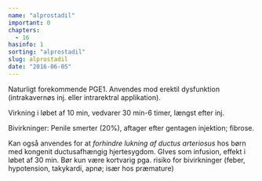 ```yaml
---
name: "alprostadil"
important: 0
chapters:  
  - 16
hasinfo: 1
sorting: "alprostadil"
slug: alprostadil
date: "2016-06-05"
---
```


Naturligt forekommende PGE1. Anvendes mod erektil dysfunktion (intrakavernøs inj. eller intrarektral applikation). 

Virkning i løbet af 10 min, vedvarer 30 min-6 timer, længst efter inj. 

Bivirkninger: Penile smerter (20%), aftager efter gentagen injektion; fibrose. 

Kan også anvendes for at <em>forhindre lukning af ductus arteriosus</em> hos børn med kongenit ductusafhængig hjertesygdom. GIves som infusion, effekt i løbet af 30 min. Bør kun være kortvarig pga. risiko for bivirkninger (feber, hypotension, takykardi, apnø; især hos præmature)
